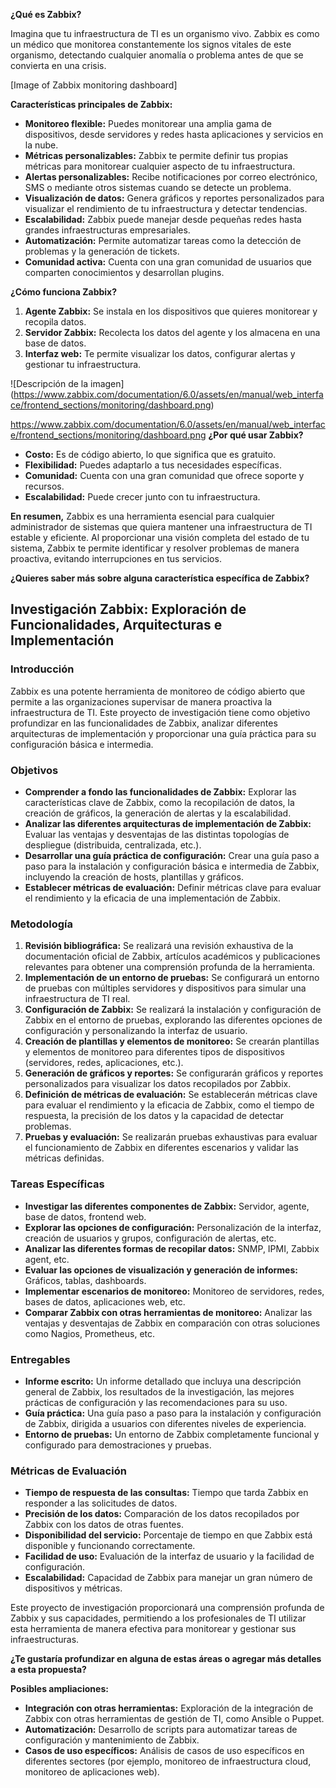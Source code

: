 **¿Qué es Zabbix?**

Imagina que tu infraestructura de TI es un organismo vivo. Zabbix es como un médico que monitorea constantemente los signos vitales de este organismo, detectando cualquier anomalía o problema antes de que se convierta en una crisis.

[Image of Zabbix monitoring dashboard]

**Características principales de Zabbix:**

* **Monitoreo flexible:** Puedes monitorear una amplia gama de dispositivos, desde servidores y redes hasta aplicaciones y servicios en la nube.
* **Métricas personalizables:** Zabbix te permite definir tus propias métricas para monitorear cualquier aspecto de tu infraestructura.
* **Alertas personalizables:** Recibe notificaciones por correo electrónico, SMS o mediante otros sistemas cuando se detecte un problema.
* **Visualización de datos:** Genera gráficos y reportes personalizados para visualizar el rendimiento de tu infraestructura y detectar tendencias.
* **Escalabilidad:** Zabbix puede manejar desde pequeñas redes hasta grandes infraestructuras empresariales.
* **Automatización:** Permite automatizar tareas como la detección de problemas y la generación de tickets.
* **Comunidad activa:** Cuenta con una gran comunidad de usuarios que comparten conocimientos y desarrollan plugins.

**¿Cómo funciona Zabbix?**

1. **Agente Zabbix:** Se instala en los dispositivos que quieres monitorear y recopila datos.
2. **Servidor Zabbix:** Recolecta los datos del agente y los almacena en una base de datos.
3. **Interfaz web:** Te permite visualizar los datos, configurar alertas y gestionar tu infraestructura.

![Descripción de la imagen] (https://www.zabbix.com/documentation/6.0/assets/en/manual/web_interface/frontend_sections/monitoring/dashboard.png)

https://www.zabbix.com/documentation/6.0/assets/en/manual/web_interface/frontend_sections/monitoring/dashboard.png
**¿Por qué usar Zabbix?**

* **Costo:** Es de código abierto, lo que significa que es gratuito.
* **Flexibilidad:** Puedes adaptarlo a tus necesidades específicas.
* **Comunidad:** Cuenta con una gran comunidad que ofrece soporte y recursos.
* **Escalabilidad:** Puede crecer junto con tu infraestructura.

**En resumen,** Zabbix es una herramienta esencial para cualquier administrador de sistemas que quiera mantener una infraestructura de TI estable y eficiente. Al proporcionar una visión completa del estado de tu sistema, Zabbix te permite identificar y resolver problemas de manera proactiva, evitando interrupciones en tus servicios.

**¿Quieres saber más sobre alguna característica específica de Zabbix?**


##  Investigación Zabbix: Exploración de Funcionalidades, Arquitecturas e Implementación

### Introducción

Zabbix es una potente herramienta de monitoreo de código abierto que permite a las organizaciones supervisar de manera proactiva la infraestructura de TI. Este proyecto de investigación tiene como objetivo profundizar en las funcionalidades de Zabbix, analizar diferentes arquitecturas de implementación y proporcionar una guía práctica para su configuración básica e intermedia.

### Objetivos

* **Comprender a fondo las funcionalidades de Zabbix:** Explorar las características clave de Zabbix, como la recopilación de datos, la creación de gráficos, la generación de alertas y la escalabilidad.
* **Analizar las diferentes arquitecturas de implementación de Zabbix:** Evaluar las ventajas y desventajas de las distintas topologías de despliegue (distribuida, centralizada, etc.).
* **Desarrollar una guía práctica de configuración:** Crear una guía paso a paso para la instalación y configuración básica e intermedia de Zabbix, incluyendo la creación de hosts, plantillas y gráficos.
* **Establecer métricas de evaluación:** Definir métricas clave para evaluar el rendimiento y la eficacia de una implementación de Zabbix.

### Metodología

1. **Revisión bibliográfica:** Se realizará una revisión exhaustiva de la documentación oficial de Zabbix, artículos académicos y publicaciones relevantes para obtener una comprensión profunda de la herramienta.
2. **Implementación de un entorno de pruebas:** Se configurará un entorno de pruebas con múltiples servidores y dispositivos para simular una infraestructura de TI real.
3. **Configuración de Zabbix:** Se realizará la instalación y configuración de Zabbix en el entorno de pruebas, explorando las diferentes opciones de configuración y personalizando la interfaz de usuario.
4. **Creación de plantillas y elementos de monitoreo:** Se crearán plantillas y elementos de monitoreo para diferentes tipos de dispositivos (servidores, redes, aplicaciones, etc.).
5. **Generación de gráficos y reportes:** Se configurarán gráficos y reportes personalizados para visualizar los datos recopilados por Zabbix.
6. **Definición de métricas de evaluación:** Se establecerán métricas clave para evaluar el rendimiento y la eficacia de Zabbix, como el tiempo de respuesta, la precisión de los datos y la capacidad de detectar problemas.
7. **Pruebas y evaluación:** Se realizarán pruebas exhaustivas para evaluar el funcionamiento de Zabbix en diferentes escenarios y validar las métricas definidas.

### Tareas Específicas

* **Investigar las diferentes componentes de Zabbix:** Servidor, agente, base de datos, frontend web.
* **Explorar las opciones de configuración:** Personalización de la interfaz, creación de usuarios y grupos, configuración de alertas, etc.
* **Analizar las diferentes formas de recopilar datos:** SNMP, IPMI, Zabbix agent, etc.
* **Evaluar las opciones de visualización y generación de informes:** Gráficos, tablas, dashboards.
* **Implementar escenarios de monitoreo:** Monitoreo de servidores, redes, bases de datos, aplicaciones web, etc.
* **Comparar Zabbix con otras herramientas de monitoreo:** Analizar las ventajas y desventajas de Zabbix en comparación con otras soluciones como Nagios, Prometheus, etc.

### Entregables

* **Informe escrito:** Un informe detallado que incluya una descripción general de Zabbix, los resultados de la investigación, las mejores prácticas de configuración y las recomendaciones para su uso.
* **Guía práctica:** Una guía paso a paso para la instalación y configuración de Zabbix, dirigida a usuarios con diferentes niveles de experiencia.
* **Entorno de pruebas:** Un entorno de Zabbix completamente funcional y configurado para demostraciones y pruebas.

### Métricas de Evaluación

* **Tiempo de respuesta de las consultas:** Tiempo que tarda Zabbix en responder a las solicitudes de datos.
* **Precisión de los datos:** Comparación de los datos recopilados por Zabbix con los datos de otras fuentes.
* **Disponibilidad del servicio:** Porcentaje de tiempo en que Zabbix está disponible y funcionando correctamente.
* **Facilidad de uso:** Evaluación de la interfaz de usuario y la facilidad de configuración.
* **Escalabilidad:** Capacidad de Zabbix para manejar un gran número de dispositivos y métricas.

Este proyecto de investigación proporcionará una comprensión profunda de Zabbix y sus capacidades, permitiendo a los profesionales de TI utilizar esta herramienta de manera efectiva para monitorear y gestionar sus infraestructuras.

**¿Te gustaría profundizar en alguna de estas áreas o agregar más detalles a esta propuesta?**

**Posibles ampliaciones:**

* **Integración con otras herramientas:** Exploración de la integración de Zabbix con otras herramientas de gestión de TI, como Ansible o Puppet.
* **Automatización:** Desarrollo de scripts para automatizar tareas de configuración y mantenimiento de Zabbix.
* **Casos de uso específicos:** Análisis de casos de uso específicos en diferentes sectores (por ejemplo, monitoreo de infraestructura cloud, monitoreo de aplicaciones web).
